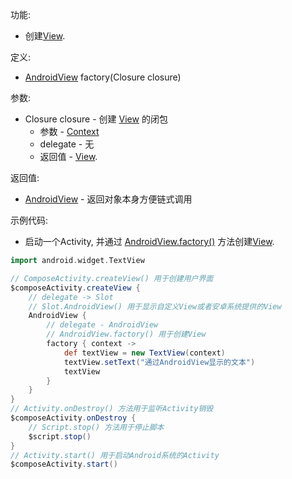 功能:

+ 创建[View](https://developer.android.google.cn/reference/android/view/View).

定义:

+ [AndroidView](/API/UI/Compose/Widget/AndroidView/README.md) factory(Closure closure)

参数:

+ Closure closure - 创建 [View](https://developer.android.google.cn/reference/android/view/View) 的闭包
    + 参数 - [Context](https://developer.android.google.cn/reference/android/content/Context)
    + delegate - 无
    + 返回值 - [View](https://developer.android.google.cn/reference/android/view/View).

返回值:

+ [AndroidView](/API/UI/Compose/Widget/AndroidView/README.md) - 返回对象本身方便链式调用

示例代码:

+ 启动一个Activity, 并通过 [AndroidView.factory()](/API/UI/Compose/Widget/AndroidView/README.md?id=factory)
  方法创建[View](https://developer.android.google.cn/reference/android/view/View).

```groovy
import android.widget.TextView

// ComposeActivity.createView() 用于创建用户界面
$composeActivity.createView {
    // delegate -> Slot
    // Slot.AndroidView() 用于显示自定义View或者安卓系统提供的View
    AndroidView {
        // delegate - AndroidView
        // AndroidView.factory() 用于创建View
        factory { context ->
            def textView = new TextView(context)
            textView.setText("通过AndroidView显示的文本")
            textView
        }
    }
}
// Activity.onDestroy() 方法用于监听Activity销毁
$composeActivity.onDestroy {
    // Script.stop() 方法用于停止脚本
    $script.stop()
}
// Activity.start() 用于启动Android系统的Activity
$composeActivity.start()
```